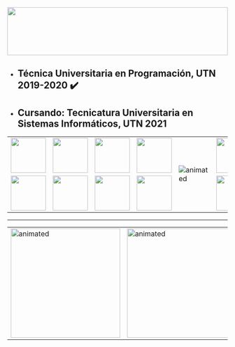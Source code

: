 <img height="110px" width="100%" src="https://image.shutterstock.com/image-vector/dogs-banner-260nw-441292900.jpg">

- ## Técnica Universitaria en Programación, UTN 2019-2020 ✔️
- ## Cursando: Tecnicatura Universitaria en Sistemas Informáticos, UTN 2021


 <table style="width:100%">
  <tr>
    <td><img height="80px" src="https://cdn.worldvectorlogo.com/logos/javascript-1.svg" /></td>
    <td><img height="80px" src="https://cdn.iconscout.com/icon/free/png-512/c-programming-569564.png" /></td>
    <td><img height="80px" src="https://www.freepnglogos.com/uploads/logo-mysql-png/logo-mysql-mysql-and-moodle-elearningworld-5.png" /></td>
    <td><img height="80px" src="https://user-images.githubusercontent.com/42747200/46140125-da084900-c26d-11e8-8ea7-c45ae6306309.png" /></td>
    <td rowspan=2><img src="https://atopisimo.com/wp-content/uploads/2020/05/A-la-mierda-mono-monkey-gif.gif" alt="animated" /></td>
    <td><img height="80px" src="https://upload.wikimedia.org/wikipedia/commons/thumb/7/7a/C_Sharp_logo.svg/1200px-C_Sharp_logo.svg.png" /></td>
    <td><img height="80px" src="https://www.w3.org/html/logo/downloads/HTML5_Logo_512.png" /></td>
    <td><img height="80px" src="https://image.flaticon.com/icons/png/512/919/919826.png" /></td>
    <td><img height="80px" src="https://cdn4.iconfinder.com/data/icons/google-i-o-2016/512/google_firebase-2-512.png" /></td>
  </tr>
  <tr>
    <td><img height="80px" src="https://joseacat.io/wp-content/uploads/2017/10/logo_cordova.png" /></td>
    <td><img height="80px" src="https://upload.wikimedia.org/wikipedia/commons/thumb/4/4c/Typescript_logo_2020.svg/1200px-Typescript_logo_2020.svg.png" /></td>
    <td><img height="80px" src="https://upload.wikimedia.org/wikipedia/commons/thumb/2/27/PHP-logo.svg/711px-PHP-logo.svg.png" /></td>
    <td><img height="80px" src="https://upload.wikimedia.org/wikipedia/commons/thumb/b/b2/Bootstrap_logo.svg/480px-Bootstrap_logo.svg.png" /></td>
    <td><img height="80px" src="https://upload.wikimedia.org/wikipedia/commons/thumb/c/cf/Angular_full_color_logo.svg/1200px-Angular_full_color_logo.svg.png" /></td>
    <td><img height="80px" src="https://tech.tribalyte.eu/wp-content/uploads/2018/05/ionic.png" /></td>
    <td><img height="80px" src="https://static.wikia.nocookie.net/caniscanem/images/c/cc/Android_logo.png/revision/latest?cb=20201011070043&path-prefix=es" /></td>
    <td><img height="80px" src="https://mariadb.org/wp-content/uploads/2019/01/mariadb_org_rgb_v_stroke.png" /></td>
 </tr>
</table> 

<hr>

 <table style="width:100%">
  <tr>
    <td><img height="250px" src="https://media3.giphy.com/media/6voi54cT9s7gQ/giphy.gif" alt="animated" /></td>
    <td><img height="250px" src="https://1.bp.blogspot.com/-GgT7W1TVWeI/Wvs2RcIQD7I/AAAAAAAAC1Y/cJciUDPw6xw2I_-ztrJddQ2PWCBICU9RgCLcBGAs/s1600/giphy.gif" alt="animated" />
</td>
  </tr>
</table> 
